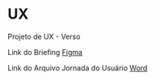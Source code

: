 # UX
Projeto de UX - Verso

Link do Briefing
[Figma](https://www.figma.com/board/cNLKj7aY8qibkEwt9c4NvK/MAPA-DE-JORNADA---PAG-FACIL?node-id=0-1&p=f)

Link do Arquivo Jornada do Usuário
[Word](https://docs.google.com/document/d/1rUTgDdwPUhA57ngsfYRPwLKjdSy5NaasafhEtLxf8l0/edit?pli=1&tab=t.0)
